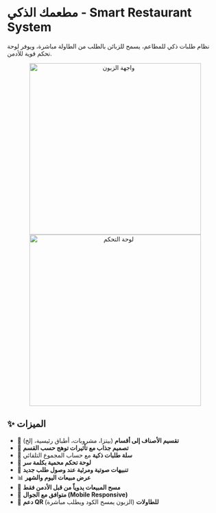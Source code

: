 # مطعمك الذكي - Smart Restaurant System

نظام طلبات ذكي للمطاعم، يسمح للزبائن بالطلب من الطاولة مباشرة، ويوفر لوحة تحكم قوية للأدمن.

<p align="center">
  <img src="screenshots/screenshot1.png" width="400" alt="واجهة الزبون">
  <img src="screenshots/screenshot2.png" width="400" alt="لوحة التحكم">
</p>

## ✨ الميزات

- 🍕 **تقسيم الأصناف إلى أقسام** (بيتزا، مشروبات، أطباق رئيسية، إلخ)
- 🎨 **تصميم جذاب مع تأثيرات توهج حسب القسم**
- 🛒 **سلة طلبات ذكية** مع حساب المجموع التلقائي
- 🔐 **لوحة تحكم محمية بكلمة سر**
- 🔔 **تنبيهات صوتية ومرئية عند وصول طلب جديد**
- 📊 **عرض مبيعات اليوم والشهر**
- 🧹 **مسح المبيعات يدوياً من قبل الأدمن فقط**
- 📱 **متوافق مع الجوال (Mobile Responsive)**
- 🧩 **دعم QR للطاولات** (الزبون يمسح الكود ويطلب مباشرة)